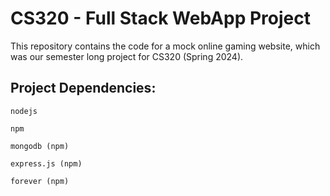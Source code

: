 # CS320 - Full Stack WebApp Project

This repository contains the code for a mock online gaming website, which was our semester long project for CS320 (Spring 2024).
## Project Dependencies:

`nodejs`

`npm`

`mongodb (npm)`

`express.js (npm)`

`forever (npm)`
